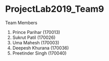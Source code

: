# ProjectLab2019_Team9

Team Members
1. Prince Parihar (170013)
2. Sukrut Patil (170026)
3. Uma Mahesh (170003)
4. Deepesh Khurana (170036)
5. Preetinder Singh (170040)
